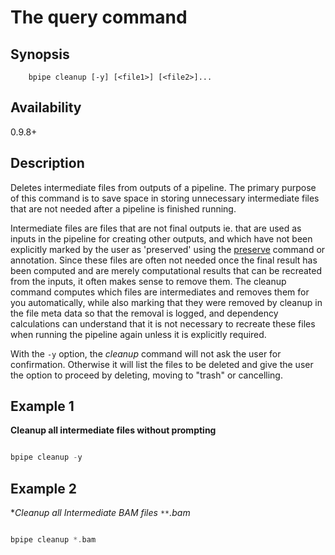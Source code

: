 # The query command

## Synopsis

    
    
        bpipe cleanup [-y] [<file1>] [<file2>]...
    

## Availability

0.9.8+

## Description

Deletes intermediate files from outputs of a pipeline. The primary purpose of this command is to save space in storing unnecessary intermediate files that are not needed after a pipeline is finished running.

Intermediate files are files that are not final outputs ie. that are used as inputs in the pipeline for creating other outputs, and which have not been explicitly marked by the user as 'preserved' using the [preserve](Commands/preserve) command or annotation. Since these files are often not needed once the final result has been computed and are merely computational results that can be recreated from the inputs, it often makes sense to remove them. The cleanup command computes which files are intermediates and removes them for you automatically, while also marking that they were removed by cleanup in the file meta data so that the removal is logged, and  dependency calculations can understand that it is not necessary to recreate these files when running the pipeline again unless it is explicitly required.

With the `-y` option, the *cleanup* command will not ask the user for confirmation. Otherwise it will list the files to be deleted and give the user the option to proceed by deleting, moving to "trash" or cancelling.

## Example 1

**Cleanup all intermediate files without prompting**
```groovy 

bpipe cleanup -y
```

## Example 2

**Cleanup all Intermediate BAM files `**`.bam*
```groovy 

bpipe cleanup *.bam
```
